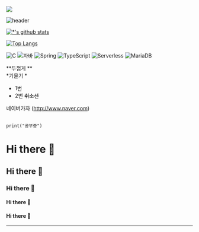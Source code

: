 <image src = />

![header](https://capsule-render.vercel.app/api?type=wave&color=auto&height=300&section=header&text=깃허브%20특강&fontSize=90)




[![*'s github stats](https://github-readme-stats.vercel.app/api?username=mondewhyo)](https://github.com/mondewhyo)

[![Top Langs](https://github-readme-stats.vercel.app/api/top-langs/?username=mondewhyo)](https://github.com/mondewhyo/github-readme-stats)

![C](https://img.shields.io/badge/-C-123456?style=flat-square&logo=C&logoColor=black)
![자바](https://img.shields.io/badge/-자바-007396?style=flat&logo=Java&logoColor=ffffff)
![Spring](https://img.shields.io/badge/-Spring-6DB33F?style=for-the-badge&logo=Spring&logoColor=white)
![TypeScript](https://img.shields.io/badge/-TypeScript-3178C6?style=flat-square&logo=TypeScript&logoColor=white)
![Serverless](https://img.shields.io/badge/-Serverless-FD5750?style=flat-square&logo=Serverless&logoColor=magenta)
![MariaDB](https://img.shields.io/badge/-MariaDB-1F305F?style=flat-square&logo=mariadb&logoColor=white)

**두껍게 **<br>
*기울기 *<br>

- 1번
- 2번
~~취소선~~

네이버가자 (http://www.naver.com)

```

print("공부중")

```

# Hi there 👋
## Hi there 👋
### Hi there 👋
#### Hi there 👋
#### Hi there 👋
---

